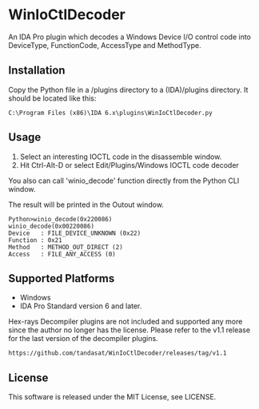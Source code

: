 WinIoCtlDecoder
===============

An IDA Pro plugin which decodes a Windows Device I/O control code into
DeviceType, FunctionCode, AccessType and MethodType.


Installation
-----------------
Copy the Python file in a /plugins directory to a (IDA)/plugins directory. It
should be located like this:

    C:\Program Files (x86)\IDA 6.x\plugins\WinIoCtlDecoder.py

Usage
-----------------
1. Select an interesting IOCTL code in the disassemble window.
2. Hit Ctrl-Alt-D or select Edit/Plugins/Windows IOCTL code decoder

You also can call 'winio_decode' function directly from the Python CLI window.

The result will be printed in the Outout window.

    Python>winio_decode(0x220086)
    winio_decode(0x00220086)
    Device   : FILE_DEVICE_UNKNOWN (0x22)
    Function : 0x21
    Method   : METHOD_OUT_DIRECT (2)
    Access   : FILE_ANY_ACCESS (0)

Supported Platforms
-----------------
- Windows
- IDA Pro Standard version 6 and later.

Hex-rays Decompiler plugins are not included and supported any more since the
author no longer has the license. Please refer to the v1.1 release for the last
version of the decompiler plugins.

    https://github.com/tandasat/WinIoCtlDecoder/releases/tag/v1.1

License
-----------------
This software is released under the MIT License, see LICENSE.
